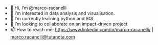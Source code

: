 - 👋 Hi, I’m @marco-racanelli
- 👀 I’m interested in data analysis and visualisation.
- 🌱 I’m currently learning python and SQL
- 💞️ I’m looking to collaborate on an impact-driven project
- 📫 How to reach me: https://www.linkedin.com/in/marco-racanelli/ | marco.racanelli@tutanota.com
